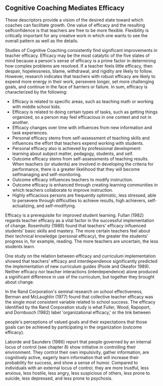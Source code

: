 ## Cognitive Coaching Mediates Efficacy

These descriptors provide a vision of the desired state toward which coaches can facilitate growth. One value of efficacy and the resulting selfconfidence is that teachers are free to be more flexible. Flexibility is critically important for any creative work in which one wants to see the overall pattern as well as the details.

Studies of Cognitive Coaching consistently find significant improvements in teacher efficacy. Efficacy may be the most catalytic of the five states of mind because a person's sense of efficacy is a prime factor in determining how complex problems are resolved. If a teacher feels little efficacy, then despair, hopelessness, blame, withdrawal, and rigidity are likely to follow. However, research indicates that teachers with robust efficacy are likely to expend more energy in their work, persevere longer, set more challenging goals, and continue in the face of barriers or failure. In sum, efficacy is characterized by the following:

- Efficacy is related to specific areas, such as teaching math or working with middle school kids.
- Efficacy is related to doing certain types of tasks, such as getting things organized, so a person may feel efficacious in one context and not in another.
- Efficacy changes over time with influences from new information and task experiences.
- Personal efficacy stems from self-assessment of teaching skills and influences the effort that teachers expend working with students.
- Personal efficacy also is achieved by professional development: learning about subject matter, pedagogy, students, and self.
- Outcome efficacy stems from self-assessments of teaching results. When teachers (or students) are involved in developing the criteria for performance, there is a greater likelihood that they will become selfmanaging and self-monitoring.
- Outcome efficacy influences teachers to modify instruction.
- Outcome efficacy is enhanced through creating learning communities in which teachers collaborate to improve instruction.
- Highly efficacious persons are frequently optimistic, less stressed, able to persevere through difficulties to achieve results, high achievers, self-actualizing, and self-modifying.

Efficacy is a prerequisite for improved student learning. Fullan (1982) regards teacher efficacy as a vital factor in the successful implementation of change. Rosenholtz (1989) found that teachers' efficacy influenced students' basic skills and mastery. The more certain teachers feel about their technical knowledge (personal efficacy), the greater the students' progress in, for example, reading. The more teachers are uncertain, the less students learn.

One study on the relation between efficacy and curriculum implementation showed that teachers' efficacy and interdependence significantly predicted the implementation of new curriculum guides (Poole and Okeafor 1989). Neither efficacy nor teacher interactions (interdependence) alone produced a significant difference in use of the curriculum, but together they brought about change.

In the Rand Corporation's seminal research on school effectiveness, Berman and McLaughlin (1977) found that collective teacher efficacy was the single most consistent variable related to school success. The efficacy identified by the Rand Corporation study is what Fuller, Wood, Rapoport, and Dornbusch (1982) label 'organizational efficacy,' or the link between

people's perceptions of valued goals and their expectations that those goals can be achieved by participating in the organization (outcome efficacy).

Laborde and Saunders (1986) report that people governed by an internal locus of control (see chapter 8) show initiative in controlling their environment. They control their own impulsivity, gather information, are cognitively active, eagerly learn information that will increase their probability for success, and show a sense of humor. Compared to individuals with an external locus of control, they are more trustful, less anxious, less hostile, less angry, less suspicious of others, less prone to suicide, less depressed, and less prone to psychosis.